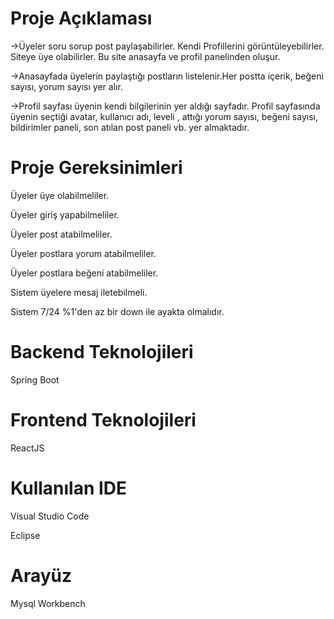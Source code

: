 # Proje Açıklaması
->Üyeler soru sorup post paylaşabilirler. Kendi Profillerini görüntüleyebilirler. Siteye üye olabilirler. Bu site anasayfa ve profil panelinden oluşur. 

->Anasayfada üyelerin paylaştığı postların listelenir.Her postta içerik, beğeni sayısı, yorum sayısı yer alır.

->Profil sayfası üyenin kendi bilgilerinin yer aldığı sayfadır. Profil sayfasında üyenin seçtiği avatar, kullanıcı adı, leveli , attığı yorum sayısı, beğeni sayısı, bildirimler paneli, son atılan post paneli vb. yer almaktadır. 

# Proje Gereksinimleri
Üyeler üye olabilmeliler.

Üyeler giriş yapabilmeliler.

Üyeler post atabilmeliler.

Üyeler postlara yorum atabilmeliler.

Üyeler postlara beğeni atabilmeliler.

Sistem üyelere mesaj iletebilmeli.

Sistem 7/24 %1'den az bir down ile ayakta olmalıdır. 

# Backend Teknolojileri
Spring Boot

# Frontend Teknolojileri
ReactJS

# Kullanılan IDE
Visual Studio Code

Eclipse

# Arayüz
Mysql Workbench 
